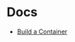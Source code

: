# Docs

- [Build a Container](https://docs.sylabs.io/guides/3.0/user-guide/build_a_container.html#downloading-an-existing-container-from-the-container-library)